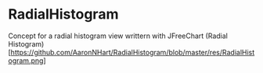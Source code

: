 # RadialHistogram
Concept for a radial histogram view writtern with JFreeChart
(Radial Histogram)[https://github.com/AaronNHart/RadialHistogram/blob/master/res/RadialHistogram.png]
